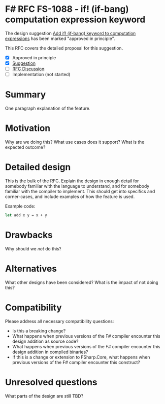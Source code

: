 # F# RFC FS-1088 - if! (if-bang) computation expression keyword

The design suggestion [Add if! (if-bang) keyword to computation expressions](https://github.com/fsharp/fslang-suggestions/issues/863) has been marked "approved in principle".

This RFC covers the detailed proposal for this suggestion.

- [x] Approved in principle
- [x] [Suggestion](https://github.com/fsharp/fslang-suggestions/issues/863)
- [ ] [RFC Discussion](https://github.com/fsharp/fslang-design/issues/FILL-ME-IN)
- [ ] Implementation (not started)

# Summary

One paragraph explanation of the feature.

# Motivation

Why are we doing this? What use cases does it support? What is the expected outcome?

# Detailed design

This is the bulk of the RFC. Explain the design in enough detail for somebody familiar
with the language to understand, and for somebody familiar with the compiler to implement.
This should get into specifics and corner-cases, and include examples of how the feature is used.

Example code:

```fsharp
let add x y = x + y
```

# Drawbacks

Why should we *not* do this?

# Alternatives

What other designs have been considered? What is the impact of not doing this?

# Compatibility

Please address all necessary compatibility questions:

* Is this a breaking change?
* What happens when previous versions of the F# compiler encounter this design addition as source code?
* What happens when previous versions of the F# compiler encounter this design addition in compiled binaries?
* If this is a change or extension to FSharp.Core, what happens when previous versions of the F# compiler encounter this construct?


# Unresolved questions

What parts of the design are still TBD?
